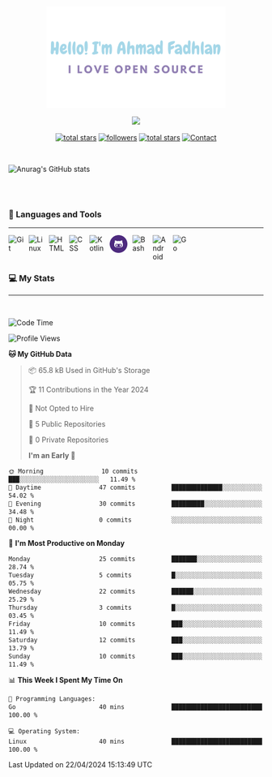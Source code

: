 <p align="center"><a href="https://github.com/dlanx19"><img height=200px alt="Hello, I'm Ahmad Fadhlan. I Love Open Source" src="img/banner.png" /></a></p>

<p align="center">
  <!-- Typing SVG by DenverCoder1 - https://github.com/DenverCoder1/readme-typing-svg -->
  <a href="https://github.com/DenverCoder1/readme-typing-svg">
    <img src="https://readme-typing-svg.demolab.com/?lines=Back-end%20web%20and%20app%20developer;Newbie%20Programmers;Always%20learning%20new%20things&font=Fira%20Code&center=true&width=440&height=45&color=ABC4AA&Center=true&pause=1000&size=22" /></a>
</p>

<p align="center">
  <a href="https://github.com/Choexo-Dev?tab=repositories&sort=stargazers">
    <img alt="total stars" title="Total stars on GitHub" src="https://custom-icon-badges.demolab.com/github/stars/Choexo-Dev?color=55960c&style=for-the-badge&labelColor=488207&logo=star"/></a>
  <a href="https://github.com/Choexo-Dev?tab=followers">
    <img alt="followers" title="Follow me on Github" src="https://custom-icon-badges.demolab.com/github/followers/Choexo-Dev?color=236ad3&labelColor=1155ba&style=for-the-badge&logo=person-add&label=Follow&logoColor=white"/></a>
  <a href="https://www.reddit.com/user/Choexo_Dev">
    <img alt="total stars" title="Total stars on GitHub" src="https://img.shields.io/badge/Reddit-FF4500?style=for-the-badge&logo=reddit&logoColor=white"/></a>
  <a href="https://t.me/choexo_dev">
    <img alt="Contact" title="Contact me on Telegram" src="https://img.shields.io/badge/Telegram-2CA5E0?style=for-the-badge&logo=telegram&logoColor=white"/></a>
</p>
<br>

![Anurag's GitHub stats](https://github-readme-stats.vercel.app/api?username=Choexo-Dev&show_icons=true&theme=dracula)

<br>
<br>

### 🧰 Languages and Tools

---

<img align="left" alt="Git" width="30px" style="padding-right:10px;" src="https://cdn.jsdelivr.net/gh/devicons/devicon/icons/git/git-original.svg" />
<img align="left" alt="Linux" width="30px" style="padding-right:10px;" src="https://cdn.jsdelivr.net/gh/devicons/devicon/icons/linux/linux-original.svg" />
<img align="left" alt="HTML" width="30px" style="padding-right:10px;" src="https://cdn.jsdelivr.net/gh/devicons/devicon/icons/html5/html5-plain.svg" />
<img align="left" alt="CSS" width="30px" style="padding-right:10px;" src="https://cdn.jsdelivr.net/gh/devicons/devicon/icons/css3/css3-plain.svg" />
<img align="left" alt="Kotlin" width="30px" style="padding-right:10px;" src="https://cdn.jsdelivr.net/gh/devicons/devicon/icons/kotlin/kotlin-original.svg" />
<img align="left" alt="GitHub" width="35px" style="padding-right:10px;" src="https://github.com/Choexo-Dev/Choexo-Dev/blob/main/img/github.png" />
<img align="left" alt="Bash" width="30px" style="padding-right:10px;" src="https://cdn.jsdelivr.net/gh/devicons/devicon/icons/bash/bash-original.svg" />
<img align="left" alt="Android" width="30px" style="padding-right:10px;" src="https://cdn.jsdelivr.net/gh/devicons/devicon/icons/android/android-plain.svg" />
<img align="left" alt="Go" width="30px" style="padding-right:10px;" src="https://cdn.jsdelivr.net/gh/devicons/devicon@latest/icons/go/go-original-wordmark.svg" />

<br>
<br>
<br>

### 💻 My Stats

---

<br>

<!--START_SECTION:waka-->

![Code Time](http://img.shields.io/badge/Code%20Time-146%20hrs%2048%20mins-blue)

![Profile Views](http://img.shields.io/badge/Profile%20Views-135-blue)

**🐱 My GitHub Data**

> 📦 65.8 kB Used in GitHub's Storage
>
> 🏆 11 Contributions in the Year 2024
>
> 🚫 Not Opted to Hire
>
> 📜 5 Public Repositories
>
> 🔑 0 Private Repositories
>
> **I'm an Early 🐤**

```text
🌞 Morning                10 commits          ███░░░░░░░░░░░░░░░░░░░░░░   11.49 %
🌆 Daytime                47 commits          ██████████████░░░░░░░░░░░   54.02 %
🌃 Evening                30 commits          █████████░░░░░░░░░░░░░░░░   34.48 %
🌙 Night                  0 commits           ░░░░░░░░░░░░░░░░░░░░░░░░░   00.00 %
```

📅 **I'm Most Productive on Monday**

```text
Monday                   25 commits          ███████░░░░░░░░░░░░░░░░░░   28.74 %
Tuesday                  5 commits           █░░░░░░░░░░░░░░░░░░░░░░░░   05.75 %
Wednesday                22 commits          ██████░░░░░░░░░░░░░░░░░░░   25.29 %
Thursday                 3 commits           █░░░░░░░░░░░░░░░░░░░░░░░░   03.45 %
Friday                   10 commits          ███░░░░░░░░░░░░░░░░░░░░░░   11.49 %
Saturday                 12 commits          ███░░░░░░░░░░░░░░░░░░░░░░   13.79 %
Sunday                   10 commits          ███░░░░░░░░░░░░░░░░░░░░░░   11.49 %
```

📊 **This Week I Spent My Time On**

```text
💬 Programming Languages:
Go                       40 mins             █████████████████████████   100.00 %

💻 Operating System:
Linux                    40 mins             █████████████████████████   100.00 %
```

Last Updated on 22/04/2024 15:13:49 UTC

<!--END_SECTION:waka-->
